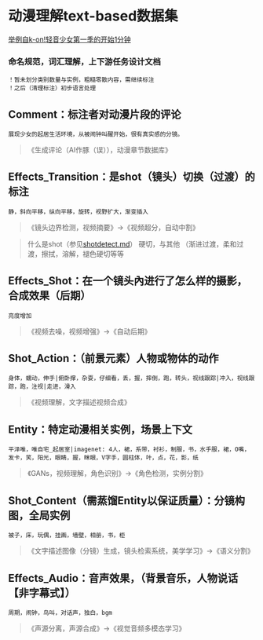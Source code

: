 # 动漫理解text-based数据集

[举例自k-on!轻音少女第一季的开始1分钟](https://github.com/huaji0353/AnimeResearch/raw/master/01.ass)

### **命名规范，词汇理解，上下游任务**设计文档

```
！暂未划分类别数量与实例，粗糙零散内容，需继续标注
！之后（清理标注）初步语言处理
```

## Comment：标注者对动漫片段的评论

```展现少女的起居生活环境，从被闹钟叫醒开始，很有真实感的分镜。```
> 《生成评论（AI作豚（误）），动漫章节数据库》

## Effects_Transition：是shot（镜头）切换（过渡）的标注

```静，斜向平移，纵向平移，旋转，视野扩大，渐变插入```
> 《镜头边界检测，视频摘要》->《视频超分，自动中割》

> 什么是shot（参见[shotdetect.md](https://github.com/huaji0353/AnimeResearch/blob/master/shotdetect.md)） 硬切，与其他 （渐进过渡，柔和过渡，擦拭，溶解，褪色硬切等等

## Effects_Shot：在一个镜头內进行了怎么样的摄影，合成效果（后期）

```亮度增加```
> 《视频去噪，视频增强》->《自动后期》

## Shot_Action：（前景元素）人物或物体的动作

```身体，蠕动，伸手|俯卧撑，杂耍，仔细看，丢，握，摔倒，跑，转头，视线跟踪|冲入，视线跟踪，跑，注视|走进，滑入```
> 《视频理解，文字描述视频合成》

## Entity：特定动漫相关实例，场景上下文

```平泽唯，唯自宅_起居室|imagenet: 4人，裙，系带，衬衫，制服，书，水手服，裙，O嘴，发卡，笑，阳光，眼睛，握，眯眼，V字手，圆柱体，叶，点，花，影，纸```
> 《GANs，视频理解，角色识别》->《角色检测，实例分割》

## Shot_Content（需蒸馏Entity以保证质量）：分镜构图，全局实例

```被子，床，玩偶，挂画，墙壁，相册，书，柜```
> 《文字描述图像（分镜）生成，镜头检索系统，美学学习》->《语义分割》

## Effects_Audio：音声效果，（背景音乐，人物说话【非字幕式】）

```周期，闹钟，鸟叫，对话声，独白，bgm```
> 《声源分离，声源合成》->《视觉音频多模态学习》


